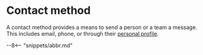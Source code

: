 <!-- SPDX-License-Identifier: CC-BY-4.0 -->
<!-- Copyright Contributors to the ODPi Egeria project. -->

# Contact method

A contact method provides a means to send a person or a team a message.
This includes email, phone, or through their [personal profile](personal-profile.md).



--8<-- "snippets/abbr.md"